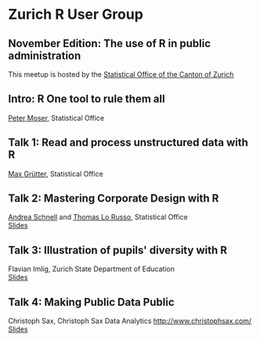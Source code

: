 # Zurich R User Group
## November Edition: The use of R in public administration

This meetup is hosted by the [Statistical Office of the Canton of Zurich](http://statistik.zh.ch/)

## Intro: R One tool to rule them all
[Peter Moser](peter.moser@statistik.ji.zh.ch), Statistical Office

## Talk 1: Read and process unstructured data with R
[Max Grütter](max.gruetter@statistik.ji.zh.ch), Statistical Office

## Talk 2: Mastering Corporate Design with R
[Andrea Schnell](andrea.schnell@statistik.ji.zh.ch) and [Thomas Lo Russo](thomas.lorusso@statistik.ji.zh), Statistical Office  
[Slides](https://schnllr.github.io/Meetup)

## Talk 3: Illustration of pupils' diversity with R
Flavian Imlig, Zurich State Department of Education  
[Slides](http://prezi.com/ao48t6yeh_vz/?utm_campaign=share&utm_medium=copy&rc=ex0share)


## Talk 4: Making Public Data Public
Christoph Sax, Christoph Sax Data Analytics http://www.christophsax.com/  
[Slides](http://www.christophsax.com/slides/171107-meetup/slides.html)
 
